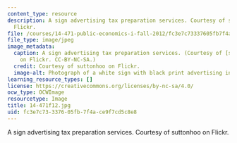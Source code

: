 ```yaml
---
content_type: resource
description: A sign advertising tax preparation services. Courtesy of suttonhoo on
  Flickr.
file: /courses/14-471-public-economics-i-fall-2012/fc3e7c73337605fb7f4ace9f7cd5c8e8_14-471f12.jpg
file_type: image/jpeg
image_metadata:
  caption: A sign advertising tax preparation services. (Courtesy of [suttonhoo](http://www.flickr.com/photos/suttonhoo22/291437374/)
    on Flickr. CC-BY-NC-SA.)
  credit: Courtesy of suttonhoo on Flickr.
  image-alt: Photograph of a white sign with black print advertising income tax preparation.
learning_resource_types: []
license: https://creativecommons.org/licenses/by-nc-sa/4.0/
ocw_type: OCWImage
resourcetype: Image
title: 14-471f12.jpg
uid: fc3e7c73-3376-05fb-7f4a-ce9f7cd5c8e8
---
```

A sign advertising tax preparation services. Courtesy of suttonhoo on Flickr.